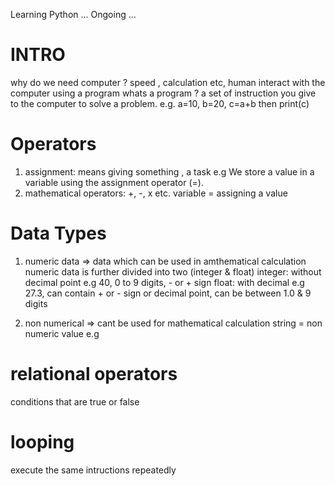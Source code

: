Learning Python ... Ongoing ...

# INTRO #
why do we need computer ? speed , calculation etc, human interact with the computer using a program 
whats a program ? a set of instruction you give to the computer to solve a problem.
e.g. a=10, b=20, c=a+b then print(c) 

# Operators # 
1. assignment: means giving something , a task e.g We store a value in a variable using the assignment operator (=).
2. mathematical operators: +, -, x etc.
   variable = assigning a value 

# Data Types #

1. numeric data => data which can be used in amthematical calculation
   numeric data is further divided into two (integer & float) 
   integer: without decimal point e.g 40, 0 to 9 digits, - or + sign 
   float: with decimal e.g 27.3, can contain + or - sign or decimal point, can be between 1.0 & 9 digits 
       
2. non numerical => cant be used for mathematical calculation
   string = non numeric value
   e.g 

# relational operators #
conditions that are true or false

# looping #
execute the same intructions repeatedly 
